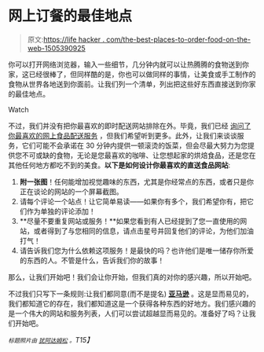 # 网上订餐的最佳地点

> 原文:[https://life hacker . com/the-best-places-to-order-food-on-the-web-1505390925](https://lifehacker.com/the-best-places-to-order-food-on-the-web-1505390925)

你可以打开网络浏览器，输入一些细节，几分钟内就可以让热腾腾的食物送到你家，这已经很棒了，但同样酷的是，你也可以做同样的事情，让美食或手工制作的食物从世界各地送到你面前。让我们列一个清单，列出把这些好东西直接送到你家的最佳地点。

Watch

不过，我们并没有把你最喜欢的即时配送网站排除在外。毕竟，我们已经 [询问了你最喜欢的网上食品配送服务](https://lifehacker.com/five-best-web-based-food-delivery-services-5830677) ，但我们希望听到更多。此外，让我们来谈谈服务，它们可能不会承诺在 30 分钟内提供一顿滚烫的饭菜，但会尽最大努力为您提供您不可或缺的食物，无论是您最喜欢的咖啡、让您想起家的烘焙食品，还是您在其他任何地方都吃不到的美食。**以下是如何设计你最喜欢的直送食品网站**:

1.  **附一张图**！任何能增加视觉趣味的东西，尤其是你经常点的东西，或者只是你正在谈论的网站的一个屏幕截图。
2.  请每个评论一个站点！让它简单易读——如果你有多个，我们希望你有，把它们作为单独的评论添加！
3.  **尽量不要重复网站或服务！**如果您看到有人已经提到了您一直使用的网站，或者得到了与您相同的信息，请点击星号并回复他们的评论，为他们加油打气！
4.  请告诉我们您为什么依赖这项服务！是最快的吗？也许他们是唯一储存你所爱的东西的人。不管是什么，告诉我们你的故事！

那么，让我们开始吧！我们会让你开始，但我们真的对你的感兴趣，所以开始吧。

不过我们只写下一条规则:让我们都同意(而不是提名) [**亚马逊**](http://www.amazon.com/?asc_campaign=InlineText&asc_refurl=https://lifehacker.com/the-best-places-to-order-food-on-the-web-1505390925&asc_source=&tag=kinjalifehackerlink-20) 。这是显而易见的，我们都知道它的存在，我们都知道这是一个获得各种东西的好地方。我们感兴趣的是一个伟大的网站和服务列表，人们可以尝试超越显而易见的。准备好了吗？让我们开始吧。

*<small>标题照片由</small>* [*<small>犹阿达姆松</small>*](http://www.flickr.com/photos/judemasti/5532460295/) *<small>。</small>T15】*